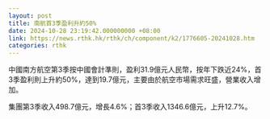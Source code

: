 ```yaml
---
layout: post
title: 南航首3季盈利升約50%
date: 2024-10-28 23:19:42.000000000 +08:00
link: https://news.rthk.hk/rthk/ch/component/k2/1776605-20241028.htm
categories: rthk
---
```


中國南方航空第3季按中國會計準則，盈利31.9億元人民幣，按年下跌近24%，首3季盈利則上升約50%，達到19.7億元，主要由於航空市場需求旺盛，營業收入增加。

集團第3季收入498.7億元，增長4.6%；首3季收入1346.6億元，上升12.7%。
